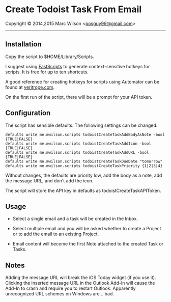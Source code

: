 Create Todoist Task From Email
==============================

Copyright &copy; 2014,2015 Marc Wilson <<posguy99@gmail.com>>

---


Installation
------------

Copy the script to $HOME/Library/Scripts.

I suggest using [FastScripts](http://www.red-sweater.com/fastscripts/) to generate context-sensitive hotkeys for scripts.  It is free for up to ten shortcuts.

A good reference for creating hotkeys for scripts using Automator can be found at
[veritrope.com](http://veritrope.com/the-basics-using-keyboard-shortcuts-with-applescripts/).

On the first run of the script, there will be a prompt for your API token.


Configuration
-------------

The script has sensible defaults.  The following settings can be changed:

    defaults write me.mwilson.scripts todoistCreateTaskAddBodyAsNote -bool {TRUE|FALSE}
    defaults write me.mwilson.scripts todoistCreateTaskAddIcon -bool {TRUE|FALSE}
    defaults write me.mwilson.scripts todoistCreateTaskAddURL -bool {TRUE|FALSE}
    defaults write me.mwilson.scripts todoistCreateTaskDueDate "tomorrow"
    defaults write me.mwilson.scripts todoistCreateTaskPriority {1|2|3|4}

Without changes, the defaults are priority low, add the body as a note, add the message URL, and don't add the icon.

The script will store the API key in defaults as todoistCreateTaskAPIToken.


Usage
-----

* Select a single email and a task will be created in the Inbox.
	
* Select multiple email and you will be asked whether to create a Project or to add the email to an existing Project.
	
* Email content will become the first Note attached to the created Task or Tasks.


Notes
------

Adding the message URL will break the iOS Today widget (if you use it).  Clicking the inserted message URL in the Outlook
Add-In will cause the Add-In to crash and require you to restart Outlook.  Apparently unrecognized URL schemes on Windows
are... bad.


